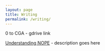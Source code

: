 ```yaml
---
layout: page
title: Writing
permalink: /writing/
---
```


0 to CGA - gdrive link

[Understanding NOPE](https://helgridly.github.io/finstuff/understanding-NOPE/) - description goes here

